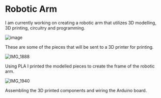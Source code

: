 # Robotic Arm
I am currently working on creating a robotic arm that utilizes 3D modelling, 3D printing, circuitry and programming. 

![image](https://user-images.githubusercontent.com/74799496/149646589-cc4e3126-61c8-4664-8311-688b045fd90d.png)

These are some of the pieces that will be sent to a 3D printer for printing. 

![IMG_1888](https://user-images.githubusercontent.com/74799496/149646850-132427ff-d799-4559-83f8-fa5c52704a32.jpg)

Using PLA I printed the modelled pieces to create the frame of the robotic arm. 

![IMG_1940](https://user-images.githubusercontent.com/74799496/190941635-b3029cc4-b70f-4fbe-ac42-6d07c7fb1371.jpg)

Assembling the 3D printed components and wiring the Arduino board. 
